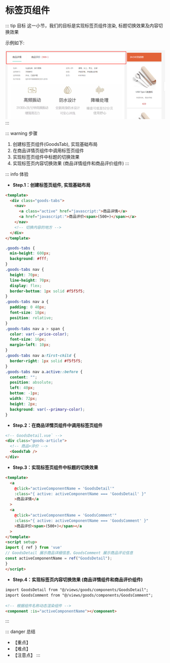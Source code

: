 # 标签页组件

::: tip 目标
这一小节，我们的目标是实现标签页组件渲染, 标题切换效果及内容切换效果

示例如下:

![breadcrumb](./images/45.png)
:::

::: warning 步骤

1. 创建标签页组件(GoodsTab), 实现基础布局
2. 在商品详情页组件中调用标签页组件
3. 实现标签页组件中标题的切换效果
4. 实现标签页内容切换效果 (商品详情组件和商品评价组件)
:::

::: info 体验

* **Step.1：创建标签页组件, 实现基础布局**

```html
<template>
  <div class="goods-tabs">
    <nav>
      <a class="active" href="javascript:">商品详情</a>
      <a href="javascript:">商品评价<span>(500+)</span></a>
    </nav>
    <!-- 切换内容的地方 -->
  </div>
</template>
```

```css
.goods-tabs {
  min-height: 600px;
  background: #fff;
}
.goods-tabs nav {
  height: 70px;
  line-height: 70px;
  display: flex;
  border-bottom: 1px solid #f5f5f5;
}
.goods-tabs nav a {
  padding: 0 40px;
  font-size: 18px;
  position: relative;
}
.goods-tabs nav a > span {
  color: var(--price-color);
  font-size: 16px;
  margin-left: 10px;
}
.goods-tabs nav a:first-child {
  border-right: 1px solid #f5f5f5;
}
.goods-tabs nav a.active::before {
  content: "";
  position: absolute;
  left: 40px;
  bottom: -1px;
  width: 72px;
  height: 2px;
  background: var(--primary-color);
}
```

* **Step.2：在商品详情页组件中调用标签页组件**

```html
<!-- GoodsDetail.vue` -->
<div class="goods-article">
  <!-- 商品+评价 -->
  <GoodsTab />
</div>
```

* **Step.3：实现标签页组件中标题的切换效果**

```html
<template>
  <a
    @click="activeComponentName = 'GoodsDetail'"
    :class="{ active: activeComponentName === 'GoodsDetail' }"
    >商品详情</a
  >
  <a
    @click="activeComponentName = 'GoodsComment'"
    :class="{ active: activeComponentName === 'GoodsComment' }"
    >商品评价<span>(500+)</span></a
  >
</template>
<script setup>
import { ref } from 'vue'
// GoodsDetail 展示商品详细信息、GoodsComment 展示商品评论信息
const activeComponentName = ref("GoodsDetail");
}
</script>
```

* **Step.4：实现标签页内容切换效果 (商品详情组件和商品评价组件)**

```html
import GoodsDetail from "@/views/goods/components/GoodsDetail";
import GoodsComment from "@/views/goods/components/GoodsComment";

<!-- 根据组件名称动态渲染组件 -->
<component :is="activeComponentName"></component>
```

:::

::: danger 总结

* 【重点】
* 【难点】
* 【注意点】
:::

